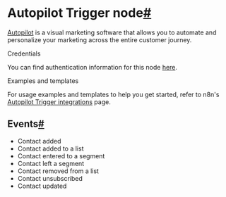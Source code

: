 [](https://github.com/n8n-io/n8n-docs/edit/main/docs/integrations/builtin/trigger-nodes/n8n-nodes-base.autopilottrigger.md "Edit this page")

# Autopilot Trigger node[#](#autopilot-trigger-node "Permanent link")

[Autopilot](https://www.autopilothq.com/) is a visual marketing software that allows you to automate and personalize your marketing across the entire customer journey.

Credentials

You can find authentication information for this node [here](../../credentials/autopilot/).

Examples and templates

For usage examples and templates to help you get started, refer to n8n's [Autopilot Trigger integrations](https://n8n.io/integrations/autopilot-trigger/) page.

## Events[#](#events "Permanent link")

*   Contact added
*   Contact added to a list
*   Contact entered to a segment
*   Contact left a segment
*   Contact removed from a list
*   Contact unsubscribed
*   Contact updated
